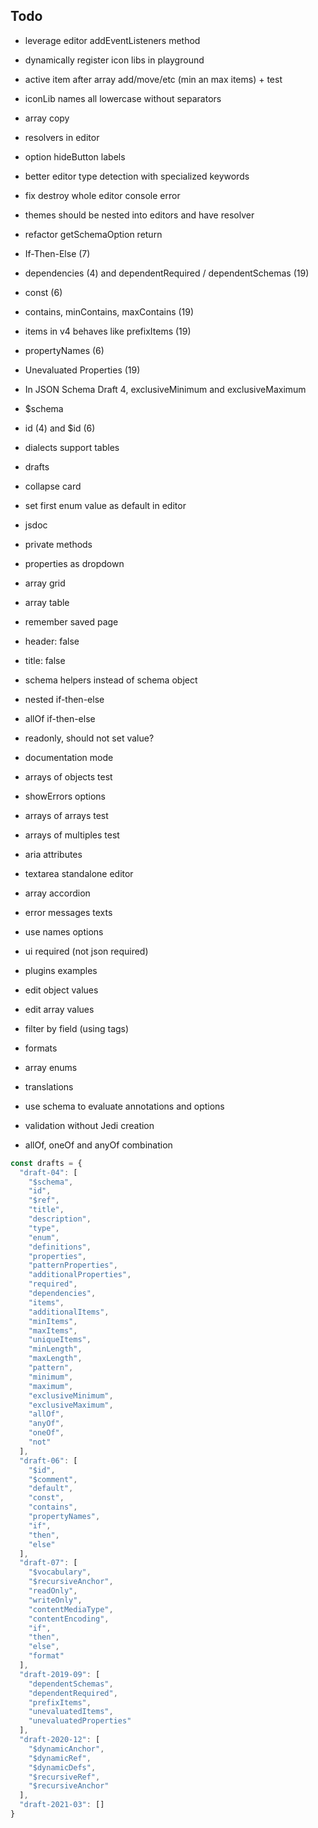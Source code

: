 ## Todo

- leverage editor addEventListeners method
- dynamically register icon libs in playground
- active item after array add/move/etc (min an max items) + test
- iconLib names all lowercase without separators
- array copy
- resolvers in editor
- option hideButton labels
- better editor type detection with specialized keywords
- fix destroy whole editor console error
- themes should be nested into editors and have resolver
- refactor getSchemaOption return

- If-Then-Else (7)
- dependencies (4) and dependentRequired / dependentSchemas (19)
- const (6)
- contains, minContains, maxContains (19)
- items in v4 behaves like prefixItems (19)
- propertyNames (6)
- Unevaluated Properties (19)
- In JSON Schema Draft 4, exclusiveMinimum and exclusiveMaximum 
- $schema
- id (4) and $id (6)
- dialects support tables


- drafts
- collapse card
- set first enum value as default in editor
- jsdoc
- private methods
- properties as dropdown
- array grid
- array table
- remember saved page
- header: false
- title: false
- schema helpers instead of schema object
- nested if-then-else
- allOf if-then-else

- readonly, should not set value?

- documentation mode

- arrays of objects test
- showErrors options
- arrays of arrays test
- arrays of multiples test
- aria attributes
- textarea standalone editor
- array accordion
- error messages texts
- use names options
- ui required (not json required)
- plugins examples
- edit object values
- edit array values
- filter by field (using tags)
- formats
- array enums
- translations
- use schema to evaluate annotations and options
- validation without Jedi creation
- allOf, oneOf and anyOf combination


```javascript
const drafts = {
  "draft-04": [
    "$schema",
    "id",
    "$ref",
    "title",
    "description",
    "type",
    "enum",
    "definitions",
    "properties",
    "patternProperties",
    "additionalProperties",
    "required",
    "dependencies",
    "items",
    "additionalItems",
    "minItems",
    "maxItems",
    "uniqueItems",
    "minLength",
    "maxLength",
    "pattern",
    "minimum",
    "maximum",
    "exclusiveMinimum",
    "exclusiveMaximum",
    "allOf",
    "anyOf",
    "oneOf",
    "not"
  ],
  "draft-06": [
    "$id",
    "$comment",
    "default",
    "const",
    "contains",
    "propertyNames",
    "if",
    "then",
    "else"
  ],
  "draft-07": [
    "$vocabulary",
    "$recursiveAnchor",
    "readOnly",
    "writeOnly",
    "contentMediaType",
    "contentEncoding",
    "if",
    "then",
    "else",
    "format"
  ],
  "draft-2019-09": [
    "dependentSchemas",
    "dependentRequired",
    "prefixItems",
    "unevaluatedItems",
    "unevaluatedProperties"
  ],
  "draft-2020-12": [
    "$dynamicAnchor",
    "$dynamicRef",
    "$dynamicDefs",
    "$recursiveRef",
    "$recursiveAnchor"
  ],
  "draft-2021-03": []
}
```
